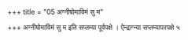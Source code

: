+++
title = "05 अग्नीषोमाविमं सु म"

+++
अग्नीषोमाविमं सु म इति सप्तम्या पूर्वपक्षे । ऐन्द्राग्न्या सप्तम्यापरपक्षे ५